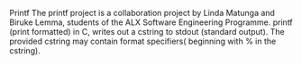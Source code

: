 Printf
The printf project is a collaboration project by Linda Matunga and Biruke Lemma, students of the ALX Software Engineering Programme.
printf (print formatted) in C, writes out a cstring to stdout (standard output). The provided cstring may contain format specifiers( beginning with % in the cstring).
